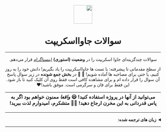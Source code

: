 <div dir='rtl'>
<div align="center">
  <img height="60" src="https://img.icons8.com/color/344/javascript.png">
  <h1>سوالات جاوااسکریپت</h1>

---

سوالات چندگزینه‌ای جاوا اسکریپت را در **وضعیت (استوری)** [اینستاگرام](https://www.instagram.com/theavocoder/) قرار می‌دهم.

از سطح مقدماتی تا پیشرفته: با تست ها جاوااسکریپت را یاد بگیریم! دانش خود را به روز کنیم، یا حتی برای مصاحبه ها آماده شویم! :muscle: :rocket:
در **بخش جمع شونده** در زیر سوال پاسخ آن سوال را قرار داده ام و برای مشاهده کافی است فقط روی آن کلیک کنید تا باز شود. این فقط برای فان و سرگرمی است. موفق باشید!:heart:
</div>

| می‌توانید از آنها در پروژه‌ استفاده کنید! 😃 _واقعا_ ممنون خواهم بود اگر به پاس قدردانی به این مخرن ارجاع دهید!  💪🏼 متشکرم، امیدوارم لذت ببرید!   |
|---|

---

<details><summary><b>زبان های ترجمه شده:</b></summary>
<p>

- [🇸🇦 العربية](./ar-AR/README_AR.md)
- [🇪🇬 اللغة العامية](./ar-EG/README_ar-EG.md)
- [🇧🇦 Bosanski](./bs-BS/README-bs_BS.md)
- [🇩🇪 Deutsch](./de-DE/README.md)
- [🇪🇸 Español](./es-ES/README-ES.md)
- [🇫🇷 Français](./fr-FR/README_fr-FR.md)
- [🇮🇩 Indonesia](./id-ID/README.md)
- [🇯🇵 日本語](./ja-JA/README-ja_JA.md)
- [🇰🇷 한국어](./ko-KR/README-ko_KR.md)
- [🇳🇱 Nederlands](./nl-NL/README.md)
- [🇧🇷 Português Brasil](./pt-BR/README_pt_BR.md)
- [🇷🇺 Русский](./ru-RU/README.md)
- [🇹🇭 ไทย](./th-TH/README-th_TH.md)
- [🇹🇷 Türkçe](./tr-TR/README-tr_TR.md)
- [🇺🇦 Українська мова](./uk-UA/README.md)
- [🇻🇳 Tiếng Việt](./vi-VI/README-vi.md)
- [🇨🇳 简体中文](./zh-CN/README-zh_CN.md)
- [🇹🇼 繁體中文](./zh-TW/README_zh-TW.md)
- [🇫🇦 فارسی](./fa-Fa/README-FA.md)

</p>
</details>
</div>

---